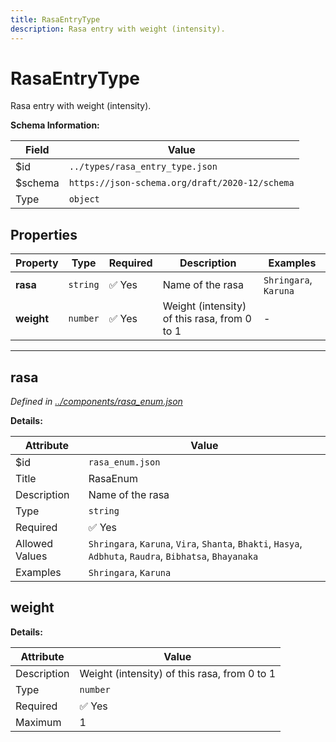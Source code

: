 ```yaml
---
title: RasaEntryType
description: Rasa entry with weight (intensity).
---
```

# RasaEntryType

Rasa entry with weight (intensity).

**Schema Information:**

| Field | Value |
|-------|-------|
| $id | `../types/rasa_entry_type.json` |
| $schema | `https://json-schema.org/draft/2020-12/schema` |
| Type | `object` |

## Properties

| Property | Type | Required | Description | Examples |
|----------|------|----------|-------------|----------|
| **rasa** | `string` | ✅ Yes | Name of the rasa | `Shringara`, `Karuna` |
| **weight** | `number` | ✅ Yes | Weight (intensity) of this rasa, from 0 to 1 | - |

---

## rasa

*Defined in [../components/rasa_enum.json](../components/rasa_enum.json)*

**Details:**

| Attribute | Value |
|-----------|-------|
| $id | `rasa_enum.json` |
| Title | RasaEnum |
| Description | Name of the rasa |
| Type | `string` |
| Required | ✅ Yes |
| Allowed Values | `Shringara`, `Karuna`, `Vira`, `Shanta`, `Bhakti`, `Hasya`, `Adbhuta`, `Raudra`, `Bibhatsa`, `Bhayanaka` |
| Examples | `Shringara`, `Karuna` |

## weight

**Details:**

| Attribute | Value |
|-----------|-------|
| Description | Weight (intensity) of this rasa, from 0 to 1 |
| Type | `number` |
| Required | ✅ Yes |
| Maximum | 1 |
